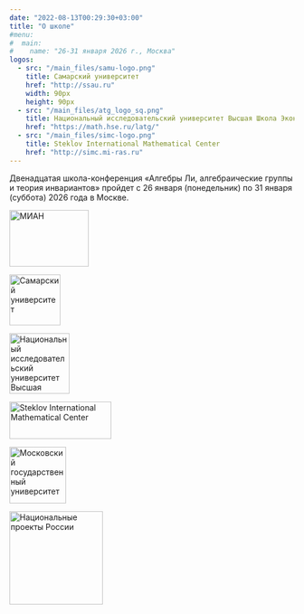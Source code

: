 ```yaml
---
date: "2022-08-13T00:29:30+03:00"
title: "О школе"
#menu:
#  main:
#    name: "26-31 января 2026 г., Москва"
logos:
  - src: "/main_files/samu-logo.png"
    title: Самарский университет
    href: "http://ssau.ru"
    width: 90px
    height: 90px
  - src: "/main_files/atg_logo_sq.png"
    title: Национальный исследовательский университет Высшая Школа Экономики
    href: "https://math.hse.ru/latg/"
  - src: "/main_files/simc-logo.png"
    title: Steklov International Mathematical Center
    href: "http://simc.mi-ras.ru"
---
```


Двенадцатая школа-конференция «Алгебры Ли, алгебраические группы и теория инвариантов» пройдет с 26 января (понедельник) по 31 января (суббота) 2026 года в Москве.





<div class="logos">

<a href="http://simc.mi-ras.ru"><img style="width: 140px; height: 100px;" src="/main_files/MI.png" alt="МИАН" title="МИАН" /></a>

<a href="http://ssau.ru"><img style="width: 90px; height: 90px;" src="/main_files/samu-logo.png" alt="Самарский университет" title="Самарский университет" /></a>

<a href="https://math.hse.ru/latg/"><img style="width: 106px; height: 107px;" src="/main_files/01_Logo_HSE_full_rus_Pantone.png" alt="Национальный исследовательский университет Высшая Школа Экономики" title="Национальный исследовательский университет Высшая Школа Экономики" /></a>

<a href="http://simc.mi-ras.ru"><img style="width: 180px; height: 66px;" src="/main_files/simc-logo.png" alt="Steklov International Mathematical Center" title="Steklov International Mathematical Center" /></a>

<!--<a href="https://xn--80aapampemcchfmo7a3c9ehj.xn--p1ai/projects/nauka-i-universitety"><img style="width: 120px; height: 120px;" src="/main_files/national-projects.svg" alt="Национальные проекты рф" title="Национальные проекты рф" /></a>-->

<a href="https://international.msu.ru/ru"><img style="width: 100px; height: 100px;" src="/main_files/msu-logo.png" alt="Московский государственный университет" title="Московский государственный университет" /></a>

<a href="https://xn--80aapampemcchfmo7a3c9ehj.xn--p1ai"><img style="width: 165px; height: 165px;" src="/main_files/national-projects.svg" alt="Национальные проекты России" title="Национальные проекты России" /></a>


</div>
